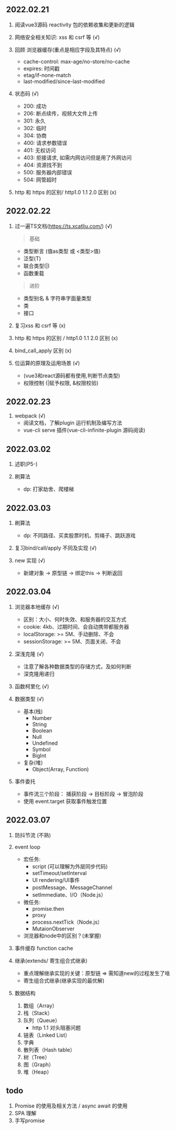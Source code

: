 ## 2022.02.21
1. 阅读vue3源码 reactivity 包的依赖收集和更新的逻辑

2. 网络安全相关知识: xss 和 csrf 等 (√) 

3. 回顾 浏览器缓存(重点是相应字段及其特点) (√)  
    - cache-control: max-age/no-store/no-cache
    - expires: 时间戳
    - etag/if-none-match
    - last-modified/since-last-modified

4. 状态码 (√)
    - 200: 成功
    - 206: 断点续传，视频大文件上传
    - 301: 永久
    - 302: 临时
    - 304: 协商
    - 400: 请求参数错误
    - 401: 无权访问
    - 403: 拒接请求, 如需内网访问但是用了外网访问
    - 404: 资源找不到
    - 500: 服务器内部错误
    - 504: 网管超时

5. http 和 https 的区别/ http1.0 1.1 2.0 区别 (x)

## 2022.02.22
1. 过一遍TS文档(https://ts.xcatliu.com/) (√)
    > 基础
    - 类型断言 (值as类型 或 <类型>值)
    - 泛型(T)
    - 联合类型(|)
    - 函数重载
    
    > 进阶
    - 类型别名 & 字符串字面量类型
    - 类
    - 接口

2. 复习xss 和 csrf 等 (x)

3. http 和 https 的区别 / http1.0 1.1 2.0 区别 (x)

4. bind_call_apply 区别 (x)

5. 位运算的原理及运用场景 (√)
    - (vue3和react源码都有使用,判断节点类型)
    - 权限控制 (|赋予权限, &权限校验)

## 2022.02.23
1. webpack (√)
    - 阅读文档，了解plugin 运行机制及编写方法
    - vue-cli serve 插件(vue-cli-infinite-plugin 源码阅读)

## 2022.03.02
1. 述职(P5-)

2. 刷算法
    - dp: 打家劫舍、爬楼梯

## 2022.03.03
1. 刷算法
    - dp: 不同路径、买卖股票时机、剪绳子、跳跃游戏

2. 复习bind/call/apply 不同及实现 (√)

3. new 实现 (√)
    - 新建对象 -> 原型链 -> 绑定this -> 判断返回

## 2022.03.04
1. 浏览器本地缓存 (√)
    - 区别：大小、何时失效、和服务器的交互方式
    - cookie: 4kb、过期时间、会自动携带都服务器
    - localStorage: >= 5M、手动删除、不会
    - sessionStorage: >= 5M、页面关闭、不会

2. 深浅克隆 (√)
    - 注意了解各种数据类型的存储方式，及如何判断
    - 深克隆用递归

3. 函数柯里化 (√)

4. 数据类型 (√)
    - 基本(栈)
        - Number
        - String
        - Boolean
        - Null
        - Undefined
        - Symbol
        - BigInt
    - 复杂(堆)
        - Object(Array, Function)

5. 事件委托
    - 事件流三个阶段： 捕获阶段 -> 目标阶段 -> 冒泡阶段
    - 使用 event.target 获取事件触发位置


## 2022.03.07
1. 防抖节流 (不熟)

2. event loop
    - 宏任务: 
        - script (可以理解为外层同步代码)
        - setTimeout/setInterval 
        - UI rendering/UI事件 
        - postMessage、MessageChannel 
        - setImmediate、I/O（Node.js）
    - 微任务: 
        - promise.then
        - proxy
        - process.nextTick（Node.js）
        - MutaionObserver
    - 浏览器和node中的区别？(未掌握)

3. 事件缓存 function cache

4. 继承(extends/ 寄生组合式继承)
    - 重点理解继承实现的关键：原型链 => 需知道new的过程发生了啥
    - 寄生组合式继承(继承实现的最优解)

5. 数据结构
    1. 数组（Array）
    2. 栈（Stack）
    3. 队列（Queue）
        - http 1.1 对头阻塞问题
    4. 链表（Linked List）
    5. 字典
    6. 散列表（Hash table）
    7. 树（Tree）
    8. 图（Graph）
    9. 堆（Heap）





## todo
1. Promise 的使用及相关方法 / async await 的使用
2. SPA 理解
3. 手写promise